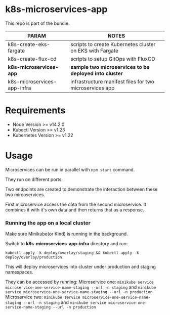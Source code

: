 # k8s-microservices-app

This repo is part of the bundle. 

| PARAM | NOTES |
| ------ | ------ |
| k8s-create-eks-fargate | scripts to create Kubernetes cluster on EKS with Fargate |
| k8s-create-flux-cd | scripts to setup GitOps with FluxCD |
| **k8s-microservices-app** | **sample two microservices to be deployed into cluster** |
| k8s-microservices-app-infra | infrastructure manifest files for two microservices app |

# Requirements
- Node Version >= v14.2.0
- Kubectl Version >= v1.23
- Kubernetes Version >= v1.22

# Usage

Microservices can be run in parallel with `npm start` command.

They run on different ports.

Two endpoints are created to demonstrate the interaction between these two mircoservices.

First microservice access the data from the second microservice. It combines it with it's own data and then returns that as a response.



### Running the app on a local cluster

Make sure Minikube(or Kind) is running in the background.

Switch to **k8s-microservices-app-infra** directory and run: 

```
kubectl apply -k deploy/overlay/staging && kubectl apply -k deploy/overlay/production
```  

This will deploy microservices into cluster under production and staging namespaces. 

They can be accessed by running:
Microservice one: 
`minikube service microservice-one-service-name-staging --url -n staging` and 
`minikube service microservice-one-service-name-staging --url -n production`
Microservice two: 
`minikube service microservice-one-service-name-staging --url -n staging` and 
`minikube service microservice-one-service-name-staging --url -n production`

